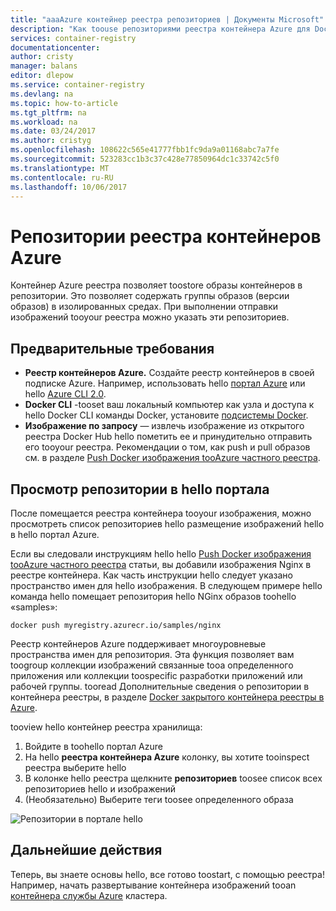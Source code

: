 ```yaml
---
title: "aaaAzure контейнер реестра репозиториев | Документы Microsoft"
description: "Как toouse репозиториями реестра контейнера Azure для Docker images"
services: container-registry
documentationcenter: 
author: cristy
manager: balans
editor: dlepow
ms.service: container-registry
ms.devlang: na
ms.topic: how-to-article
ms.tgt_pltfrm: na
ms.workload: na
ms.date: 03/24/2017
ms.author: cristyg
ms.openlocfilehash: 108622c565e41777fbb1fc9da9a01168abc7a7fe
ms.sourcegitcommit: 523283cc1b3c37c428e77850964dc1c33742c5f0
ms.translationtype: MT
ms.contentlocale: ru-RU
ms.lasthandoff: 10/06/2017
---
```

# <a name="azure-container-registry-repositories"></a>Репозитории реестра контейнеров Azure

Контейнер Azure реестра позволяет toostore образы контейнеров в репозитории. Это позволяет содержать группы образов (версии образов) в изолированных средах. При выполнении отправки изображений tooyour реестра можно указать эти репозиториев.


## <a name="prerequisites"></a>Предварительные требования
* **Реестр контейнеров Azure.** Создайте реестр контейнеров в своей подписке Azure. Например, использовать hello [портал Azure](container-registry-get-started-portal.md) или hello [Azure CLI 2.0](container-registry-get-started-azure-cli.md).
* **Docker CLI** -tooset ваш локальный компьютер как узла и доступа к hello Docker CLI команды Docker, установите [подсистемы Docker](https://docs.docker.com/engine/installation/).
* **Изображение по запросу** — извлечь изображение из открытого реестра Docker Hub hello пометить ее и принудительно отправить его tooyour реестра. Рекомендации о том, как push и pull образов см. в разделе [Push Docker изображения tooAzure частного реестра](container-registry-get-started-docker-cli.md).


## <a name="viewing-repositories-in-hello-portal"></a>Просмотр репозитории в hello портала

После помещается реестра контейнера tooyour изображения, можно просмотреть список репозиториев hello размещение изображений hello в hello портал Azure.

Если вы следовали инструкциям hello hello [Push Docker изображения tooAzure частного реестра](container-registry-get-started-docker-cli.md) статьи, вы добавили изображения Nginx в реестре контейнера. Как часть инструкции hello следует указано пространство имен для hello изображения. В следующем примере hello команда hello помещает репозитория hello NGinx образов toohello «samples»:

```
docker push myregistry.azurecr.io/samples/nginx
```
 Реестр контейнеров Azure поддерживает многоуровневые пространства имен для репозитория. Эта функция позволяет вам toogroup коллекции изображений связанные tooa определенного приложения или коллекции toospecific разработки приложений или рабочей группы. tooread Дополнительные сведения о репозитории в контейнера реестры, в разделе [Docker закрытого контейнера реестры в Azure](container-registry-intro.md).

tooview hello контейнер реестра хранилища:

1. Войдите в toohello портал Azure
2. На hello **реестра контейнера Azure** колонку, вы хотите tooinspect реестра выберите hello
3. В колонке hello реестра щелкните **репозиториев** toosee список всех репозиториев hello и изображений
4. (Необязательно) Выберите теги toosee определенного образа

![Репозитории в портале hello](./media/container-registry-repositories/container-registry-repositories.png)


## <a name="next-steps"></a>Дальнейшие действия
Теперь, вы знаете основы hello, все готово toostart, с помощью реестра! Например, начать развертывание контейнера изображений tooan [контейнера службы Azure](https://azure.microsoft.com/documentation/services/container-service/) кластера.
